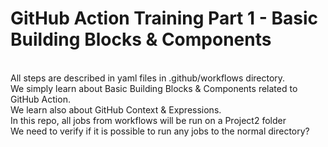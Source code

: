 # GitHub Action Training Part 1 - Basic Building Blocks & Components
<br>All steps are described in yaml files in .github/workflows directory.
<br>We simply learn about Basic Building Blocks & Components related to GitHub Action.
<br>We learn also about GitHub Context & Expressions.
<br> In this repo, all jobs from workflows will be run on a Project2 folder
<br> We need to verify if it is possible to run any jobs to the normal directory?